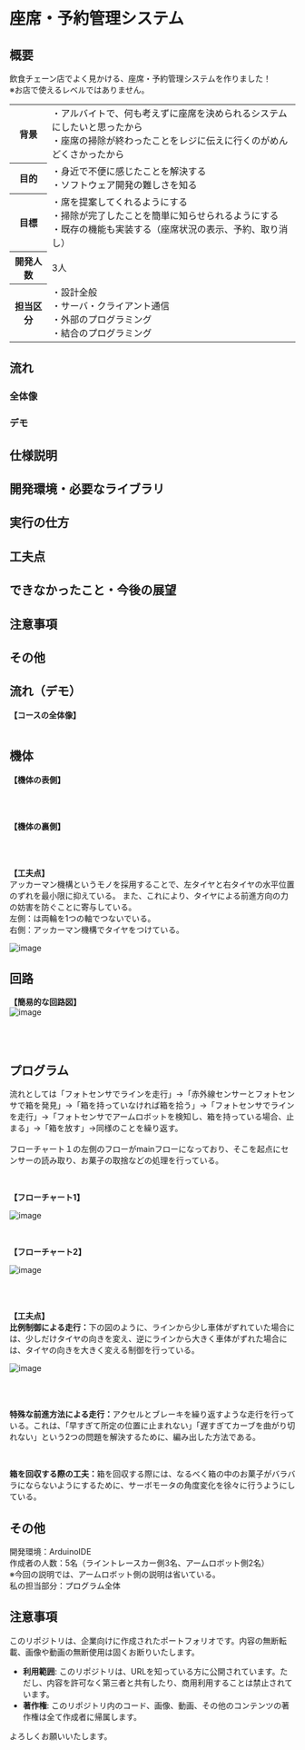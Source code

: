 # 座席・予約管理システム
## 概要
飲食チェーン店でよく見かける、座席・予約管理システムを作りました！<br>
※お店で使えるレベルではありません。<br>

<table>
  <tbody>
    <tr>
      <th scope="row"><b>背景</b></th>
      <td>
        ・アルバイトで、何も考えずに座席を決められるシステムにしたいと思ったから<br>
        ・座席の掃除が終わったことをレジに伝えに行くのがめんどくさかったから<br>
      </td>
    </tr>
    <tr>
      <th scope="row"><b>目的</b></th>
      <td>
        ・身近で不便に感じたことを解決する<br>
        ・ソフトウェア開発の難しさを知る<br>
      </td>
    </tr>
    <tr>
      <th scope="row"><b>目標</b></th>
      <td>
        ・席を提案してくれるようにする<br>
        ・掃除が完了したことを簡単に知らせられるようにする<br>
        ・既存の機能も実装する（座席状況の表示、予約、取り消し）<br>
      </td>
    </tr>
    <tr>
      <th scope="row"><b>開発人数</b></th>
      <td>3人</td>
    </tr>
    <tr>
      <th scope="row"><b>担当区分</b></th>
      <td>
        ・設計全般<br>
        ・サーバ・クライアント通信<br>
        ・外部のプログラミング<br>
        ・結合のプログラミング<br>
      </td>
    </tr>
  </tbody>
</table>

## 流れ
### 全体像

### デモ

## 仕様説明

## 開発環境・必要なライブラリ

## 実行の仕方

## 工夫点

## できなかったこと・今後の展望

## 注意事項

## その他




## 流れ（デモ）
<b>【コースの全体像】</b><br><br>


## 機体
<b>【機体の表側】</b><br>


<br>
<br>

<b>【機体の裏側】</b><br>


<br>
<br>

<b>【工夫点】</b><br>
アッカーマン機構というモノを採用することで、左タイヤと右タイヤの水平位置のずれを最小限に抑えている。
また、これにより、タイヤによる前進方向の力の妨害を防ぐことに寄与している。<br>
左側：は両輪を1つの軸でつないでいる。<br>
右側：アッカーマン機構でタイヤをつけている。<br>

![image](https://github.com/user-attachments/assets/1819edc2-696f-4b05-a084-6b1c9962bd97)

## 回路
<b>【簡易的な回路図】</b><br>
![image](https://github.com/user-attachments/assets/63ba43ec-9fbd-433d-a468-c422b2764185)

<br>
<br>

## プログラム
流れとしては「フォトセンサでラインを走行」→「赤外線センサーとフォトセンサで箱を発見」→「箱を持っていなければ箱を拾う」→「フォトセンサでラインを走行」→「フォトセンサでアームロボットを検知し、箱を持っている場合、止まる」→「箱を放す」→同様のことを繰り返す。<br><br>
フローチャート１の左側のフローがmainフローになっており、そこを起点にセンサーの読み取り、お菓子の取捨などの処理を行っている。

<br>

<b>【フローチャート1】</b><br>

![image](https://github.com/user-attachments/assets/12a25cf1-e34b-46ff-839b-11eabb86d1c3)

<br>

<b>【フローチャート2】</b><br>

![image](https://github.com/user-attachments/assets/d67c6a5d-b990-4f53-ace0-1f4ed3185123)

<br>
<br>

<b>【工夫点】</b><br>
<b>比例制御による走行：</b>下の図のように、ラインから少し車体がずれていた場合には、少しだけタイヤの向きを変え、逆にラインから大きく車体がずれた場合には、タイヤの向きを大きく変える制御を行っている。<br>

![image](https://github.com/user-attachments/assets/c550e02f-8e0f-4060-ada9-91ca809e9f80)

<br>
<br>

<b>特殊な前進方法による走行：</b>アクセルとブレーキを繰り返すような走行を行っている。これは、「早すぎて所定の位置に止まれない」「遅すぎてカーブを曲がり切れない」という2つの問題を解決するために、編み出した方法である。<br>

<br>

<b>箱を回収する際の工夫：</b>箱を回収する際には、なるべく箱の中のお菓子がバラバラにならないようにするために、サーボモータの角度変化を徐々に行うようにしている。<br>

## その他
開発環境：ArduinoIDE<br>
作成者の人数：5名（ライントレースカー側3名、アームロボット側2名）<br>
※今回の説明では、アームロボット側の説明は省いている。<br>
私の担当部分：プログラム全体<br>

## 注意事項
このリポジトリは、企業向けに作成されたポートフォリオです。内容の無断転載、画像や動画の無断使用は固くお断りいたします。

- **利用範囲**: このリポジトリは、URLを知っている方に公開されています。ただし、内容を許可なく第三者と共有したり、商用利用することは禁止されています。
- **著作権**: このリポジトリ内のコード、画像、動画、その他のコンテンツの著作権は全て作成者に帰属します。

よろしくお願いいたします。
